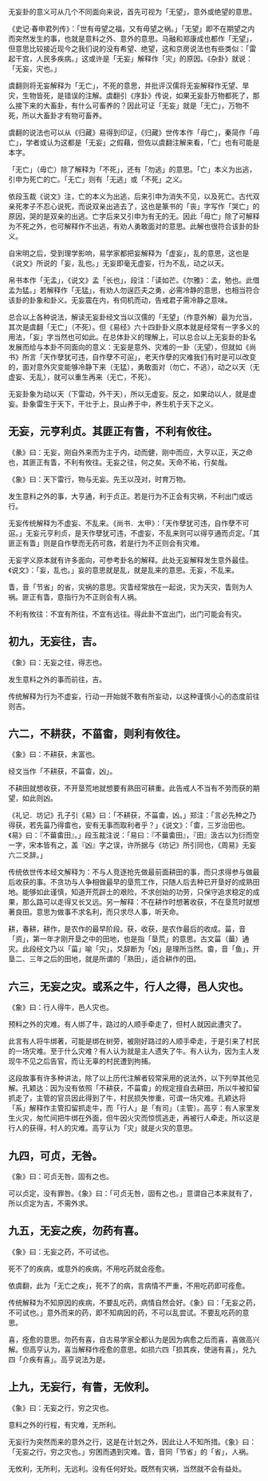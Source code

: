 
无妄卦的意义可从几个不同面向来说，首先可视为「无望」，意外或绝望的意思。

《史记‧春申君列传》：「世有毋望之福，又有毋望之祸。」「无望」即不在期望之内而突然发生的事，也就是意料之外、意外的意思。马融和郑康成也都作「无望」，但意思比较接近现今之我们说的没有希望、绝望，这和京房说法也有些类似：「雷起干宫，人民多疾病。」这或许是「无妄」解释作「灾」的原因。《杂卦》就说：「无妄，灾也。」

虞翻则将无妄解释为「无亡」，不死的意思，并批评汉儒将无妄解释作无望、旱灾，生物皆死，是错误的注解。虞翻引《序卦》传说，如果无妄卦万物都死了，那么接下来的大畜卦，有什么可畜养的？因此可证「无妄」就是「无亡」，万物不死，所以大畜卦才有物可畜养。

虞翻的说法也可以从《归藏》易得到印证，《归藏》世传本作「母亡」，秦简作「毋亡」，学者或认为这都是「无妄」之假藉，但佐以虞翻注解来看，「亡」也有可能是本字。

「无亡」（毋亡）除了解释为「不死」，还有「勿逃」的意思。「亡」本义为出逃，引申为死亡的亡。「无亡」则有「无逃」或「不死」之义。

依段玉裁《说文》注，亡的本义为出逃，后来引申为消失不见，以及死亡。古代双亲死孝子不忍心说死，而说双亲出逃去了，这也是篆书的「丧」字写作「哭亡」的原因，哭的是双亲的出逃。亡字后来又引申为有无的无。因此「毋亡」除了可解释为不死之外，也可解释作不出逃，有劝人勇敢面对的意思。此解也很符合该卦的卦义。

自宋明之后，受到理学影响，易学家都把妄解释为「虚妄」，乱的意思，这也是《说文》所说的「妄，乱也。」无妄即毫无虚妄，行为不乱，动之以天。

帛书本作「无孟」，《说文》孟「长也」，段注：「读如芒。《尔雅》：孟，勉也。此借孟为猛。」若解释作「无猛」，有劝人勿逞匹夫之勇，必需冷静的意思，也相当符合该卦的卦象和卦义。无妄震在内，有伺机而动，告戒君子需冷静之意味。

总合以上各种说法，解读无妄卦经文当以汉儒的「无望」（作意外解）最为允当，其次是虞翻「无亡」（不死）。但《易经》六十四卦卦义原本就是经常有一字多义的用法，「妄」字当然也可如此。在总体卦义的理解上，可以总合以上无妄卦的卦名发展而给与本卦不同面向的意义：无妄是意外、灾难的一卦（无望），但就如《尚书》所言「天作孽犹可违，自作孽不可逭」，老天作孽的灾难我们有时是可以改变的，面对意外灾变能够冷静下来（无猛），勇敢面对（勿亡，不逃），动之以天（无虚妄、无乱），就可以重生再来（无亡，不死）。

无妄卦象为动以天（下雷动，外干天），所以无虚妄。反之，如果动以人，就是虚妄。卦象雷生于天下，干壮于上，艮山养于中，养生机于天下之义。

## 无妄，元亨利贞。其匪正有眚，不利有攸往。

《彖》曰：无妄，刚自外来而为主于内，动而健，刚中而应，大亨以正，天之命也，其匪正有眚，不利有攸往。无妄之往，何之矣。天命不祐，行矣哉。

《象》曰：天下雷行，物与无妄。先王以茂对，时育万物。

发生意料之外的事，大亨通，利于贞正。若是行为不正会有灾祸，不利出门或远行。

无妄传统解释为不虚妄、不乱来。《尚书．太甲》：「天作孽犹可违，自作孽不可逭。」无妄元亨利贞，是天作孽犹可违，不虚妄，不乱来则可以得亨通而贞定。「其匪正有眚」则是自作孽而无药可救，若是行为不正则会有灾难。

无妄字义原本就有许多面向，可参考卦名的解释。此处无妄解释发生意外最佳。《说文》：「妄，乱也。」妄的意思就是乱，就是乱来的意思。无妄，不乱来。

眚，音「节省」的省，灾祸的意思。灾眚经常放在一起说，灾为天灾，眚则为人祸。匪正有眚，意指行为不正则会有人祸。

不利有攸往：不宜有所往，不宜有远往。得此卦不宜出门，出门可能会有灾。

## 初九，无妄往，吉。

《象》曰：无妄之往，得志也。

发生意料之外的事而前往，吉。

传统解释为行为不虚妄，行动一开始就不敢有所妄动，以这种谨慎小心的态度前往则吉。

## 六二，不耕获，不菑畬，则利有攸往。

《象》曰：不耕获，未富也。

经文当作「不耕获，不菑畬，凶」。

不耕田就想收获，不开垦荒地就想要有熟田可耕重。此告戒人不当有不劳而获的期望，如此则凶。

《礼记．坊记》孔子引《易》曰：「不耕获，不菑畬，凶。」郑注：「言必先种之乃得获，若先菑乃得畬也，安有无事而取利者乎？」《说文》：「畬，三岁治田也。《易》曰：『不葘畬田』。」段玉裁注说：「易曰：『不葘畬田』，『田』汲古以为衍而空一字，宋本皆有之，盖『凶』字之误，许所据与《坊记》所引同也，《周易》无妄六二爻辞。」

传统依世传本经文解释为：不与人竞逐抢先做最前面耕田的事，而只求得参与做最后收获的事。不贪功与人争相做最早的垦荒工作，只随人后去种已开垦好的成熟田地。能够如此谨慎，知道开荒辟土的艰险，不求创始的功劳，只保守追求稳定的成果，那么路可以走得又长又远。另一解释：不在耕作时想著收获，不在垦荒时就想著良田。意思为做事不求名利，而只求尽人事，听天命。

耕，春耕，耕作，是农作的最早阶段。获，收获，是农作最后的收成。菑，音「资」，第一年才刚开垦之中的田地，也是指「垦荒」的意思。古文菑（葘）通灾。此段经文乃以「菑」喻「灾」，爻辞断为「凶」是理所当然。畬，音「鱼」，开垦二、三年之后的田地，就是所谓的「熟田」，适合耕作的田。

## 六三，无妄之灾。或系之牛，行人之得，邑人灾也。

《象》曰：行人得牛，邑人灾也。

预料之外的灾难。有人绑了牛，路过的人顺手牵走了，但村人就因此遭灾了。

此言有人将牛绑著，可能是绑在树旁，被刚好路过的人顺手牵走，于是引来了村民的一场灾难。至于什么灾难？有人认为就是主人遗失了牛。有人认为，因为主人发现牛不见之后告官，而让无辜的村民遭到拘捕。

这段故事有许多种讲法，除了以上历代注解者较常采用的说法外，以下列举其他见解。孔颖达：因为没有依照「不耕获，不菑畬」的规定擅自去耕田，所以牛被扣留抓走了，主管的官员因此得到了牛，村民损失惨重，可谓一场灾难。孔颖达将「系」解释作主管扣留抓走牛，而「行人」是「有司」（主管）。高亨：有人家里发生火灾，匆忙间把牛绑在外面，但牛因火灾而惊慌逃走，再被行人牵走。所以这是行人的获得，村人的灾难。高亨认为「灾」就是火灾的意思。

## 九四，可贞，无咎。

《象》曰：可贞无咎，固有之也。

可以贞定，没有罪咎。《象》曰：「可贞无咎，固有之也。」意谓自己本来就有了，所以贞定为吉，不需外求。

## 九五，无妄之疾，勿药有喜。

《象》曰：无妄之药，不可试也。

死不了的疾病，或意外的疾病，不用吃药就会痊愈。

依虞翻，此为「无亡之疾」，死不了的病，言病情不严重，不用吃药即可痊愈。

传统解释为不知原因的疾病，不要乱吃药，病情自然会好。《象》曰：「无妄之药，不可试也。」意外而来的药，即不知病因的药，不可以乱尝试。不要乱吃药的意思。

喜，痊愈的意思。勿药有喜，自古易学家全都认为是因为病愈之后而喜，喜做高兴解。但高亨认为，喜当解释作痊愈的意思。如损六四「损其疾，使遄有喜」，兑九四「介疾有喜」。高亨说法为是。

## 上九，无妄行，有眚，无攸利。

《象》曰：无妄之行，穷之灾也。

意料之外的行程，有灾难，无所利。

无妄行为突然而来的意外之行，这是在计划之外，因此让人不知所措。《象》曰：「无妄之行，穷之灾也。」穷困而遇到灾难。眚，音同「节省」的「省」，人祸。

无攸利，无所利，无远利。没有任何好处。既然有灾祸，当然就不会有益处。